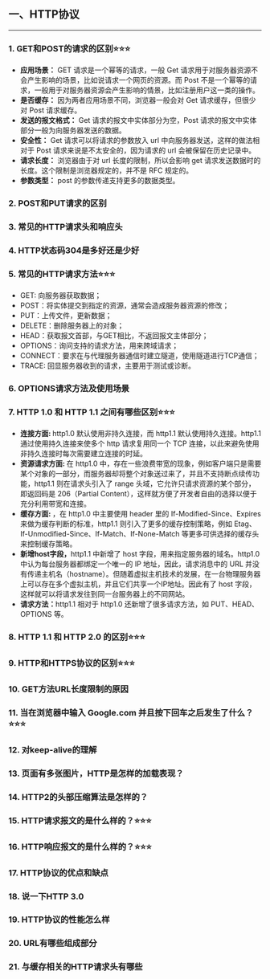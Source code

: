 ## 一、HTTP协议
***
### 1. GET和POST的请求的区别:star::star::star:
- <strong>应用场景：</strong> GET 请求是一个幂等的请求，一般 Get 请求用于对服务器资源不会产生影响的场景，比如说请求一个网页的资源。而 Post 不是一个幂等的请求，一般用于对服务器资源会产生影响的情景，比如注册用户这一类的操作。
- <strong>是否缓存：</strong> 因为两者应用场景不同，浏览器一般会对 Get 请求缓存，但很少对 Post 请求缓存。
- <strong>发送的报文格式：</strong> Get 请求的报文中实体部分为空，Post 请求的报文中实体部分一般为向服务器发送的数据。
- <strong>安全性：</strong> Get 请求可以将请求的参数放入 url 中向服务器发送，这样的做法相对于 Post 请求来说是不太安全的，因为请求的 url 会被保留在历史记录中。
- <strong>请求长度：</strong> 浏览器由于对 url 长度的限制，所以会影响 get 请求发送数据时的长度。这个限制是浏览器规定的，并不是 RFC 规定的。
- <strong>参数类型：</strong> post 的参数传递支持更多的数据类型。
### 2. POST和PUT请求的区别
### 3. 常见的HTTP请求头和响应头
### 4. HTTP状态码304是多好还是少好
### 5. 常见的HTTP请求方法:star::star::star:
- GET: 向服务器获取数据；
- POST：将实体提交到指定的资源，通常会造成服务器资源的修改；
- PUT：上传文件，更新数据；
- DELETE：删除服务器上的对象；
- HEAD：获取报文首部，与GET相比，不返回报文主体部分；
- OPTIONS：询问支持的请求方法，用来跨域请求；
- CONNECT：要求在与代理服务器通信时建立隧道，使用隧道进行TCP通信；
- TRACE: 回显服务器收到的请求，主要⽤于测试或诊断。
### 6. OPTIONS请求方法及使用场景
### 7. HTTP 1.0 和 HTTP 1.1 之间有哪些区别:star::star::star:
- <strong>连接方面: </strong>http1.0 默认使用非持久连接，而 http1.1 默认使用持久连接。http1.1 通过使用持久连接来使多个 http 请求复用同一个 TCP 连接，以此来避免使用非持久连接时每次需要建立连接的时延。
- <strong>资源请求方面: </strong>在 http1.0 中，存在一些浪费带宽的现象，例如客户端只是需要某个对象的一部分，而服务器却将整个对象送过来了，并且不支持断点续传功能，http1.1 则在请求头引入了 range 头域，它允许只请求资源的某个部分，即返回码是 206（Partial Content），这样就方便了开发者自由的选择以便于充分利用带宽和连接。
- <strong>缓存方面: </strong>，在 http1.0 中主要使用 header 里的 If-Modified-Since、Expires 来做为缓存判断的标准，http1.1 则引入了更多的缓存控制策略，例如 Etag、If-Unmodified-Since、If-Match、If-None-Match 等更多可供选择的缓存头来控制缓存策略。
- <strong>新增host字段，</strong>http1.1 中新增了 host 字段，用来指定服务器的域名。http1.0 中认为每台服务器都绑定一个唯一的 IP 地址，因此，请求消息中的 URL 并没有传递主机名（hostname）。但随着虚拟主机技术的发展，在一台物理服务器上可以存在多个虚拟主机，并且它们共享一个IP地址。因此有了 host 字段，这样就可以将请求发往到同一台服务器上的不同网站。
- <strong>请求方法：</strong>http1.1 相对于 http1.0 还新增了很多请求方法，如 PUT、HEAD、OPTIONS 等。
### 8. HTTP 1.1 和 HTTP 2.0 的区别:star::star::star:
### 9. HTTP和HTTPS协议的区别:star::star::star:
### 10. GET方法URL长度限制的原因
### 11. 当在浏览器中输入 Google.com 并且按下回车之后发生了什么？:star::star::star:
### 12. 对keep-alive的理解
### 13. 页面有多张图片，HTTP是怎样的加载表现？
### 14. HTTP2的头部压缩算法是怎样的？
### 15. HTTP请求报文的是什么样的？:star::star::star:
### 16. HTTP响应报文的是什么样的？:star::star::star:
### 17. HTTP协议的优点和缺点
### 18. 说一下HTTP 3.0
### 19. HTTP协议的性能怎么样
### 20. URL有哪些组成部分
### 21. 与缓存相关的HTTP请求头有哪些